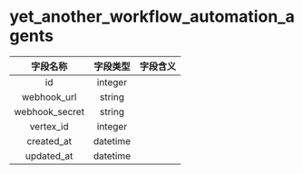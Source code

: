 # yet_another_workflow_automation_agents

| 字段名称 | 字段类型 | 字段含义 |
| :-----: | :-----: | :-----: 
| id | integer |  |
| webhook_url | string |  |
| webhook_secret | string |  |
| vertex_id | integer |  |
| created_at | datetime |  |
| updated_at | datetime |  |

